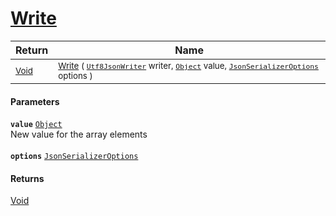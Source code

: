 # [Write](./NetCoreFeatureDescriptorTConverter--Write.md)



| Return | Name | 
| --- | --- | 
| <sub>[Void](https://docs.microsoft.com/en-us/dotnet/api/System.Void)</sub> | <sub>[Write](./NetCoreFeatureDescriptorTConverter--Write.md) ( [`Utf8JsonWriter`](https://docs.microsoft.com/en-us/dotnet/api/System.Text.Json.Utf8JsonWriter) writer, [`Object`](https://docs.microsoft.com/en-us/dotnet/api/System.Object) value, [`JsonSerializerOptions`](https://docs.microsoft.com/en-us/dotnet/api/System.Text.Json.JsonSerializerOptions) options )</sub> | 


#### Parameters
**`value`**  [`Object`](https://docs.microsoft.com/en-us/dotnet/api/System.Object)<br>New value for the array elements<br><br>**`options`**  [`JsonSerializerOptions`](https://docs.microsoft.com/en-us/dotnet/api/System.Text.Json.JsonSerializerOptions)<br>
#### Returns
[Void](https://docs.microsoft.com/en-us/dotnet/api/System.Void)<br>
